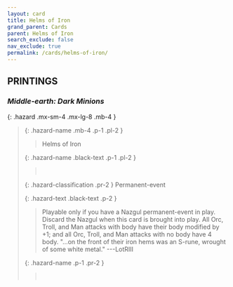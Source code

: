 ```yaml
---
layout: card
title: Helms of Iron
grand_parent: Cards
parent: Helms of Iron
search_exclude: false
nav_exclude: true
permalink: /cards/helms-of-iron/
---
```


## PRINTINGS


### _Middle-earth: Dark Minions_

{: .hazard .mx-sm-4 .mx-lg-8 .mb-4 }
> {: .hazard-name .mb-4 .p-1 .pl-2 }
> > <div class="hazard-mp"></div>
> > <div class="card-name">Helms of Iron</div>
>
> {: .hazard-name .black-text .p-1 .pl-2 }
> > &nbsp;
>
> {: .hazard-classification .pr-2 }
> Permanent-event
>
> {: .hazard-text .black-text .p-2 }
> > Playable only if you have a Nazgul permanent-event in play. Discard the Nazgul when this card is brought into play. All Orc, Troll, and Man attacks with body have their body modified by +1; and all Orc, Troll, and Man attacks with no body have 4 body.  "...on the front of their iron hems was an S-rune, wrought of some white metal." ---LotRIII 
>
> {: .hazard-name .p-1 .pr-2 }
> > <div class="card-shield"></div>
> > <div class="card-corruption">&nbsp;</div>
